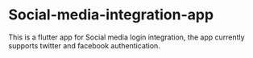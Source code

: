 # Social-media-integration-app
 This is a flutter app for Social media login integration, the app currently supports twitter and facebook authentication.
